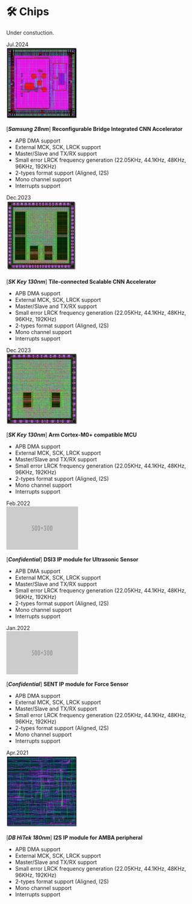 # 🛠 Chips

Under constuction.

<div class='book-box'>
<div class='book-box-image'><div>
<div class="badge">Jul.2024</div>
<img src='../../images/chip/cnn.png' alt="sym" width="190px"></div></div>
<div class='book-box-text' markdown="1">

[<em>**Samsung 28nm**</em>] **Reconfigurable Bridge Integrated CNN Accelerator**

- APB DMA support
- External MCK, SCK, LRCK support
- Master/Slave and TX/RX support
- Small error LRCK frequency generation (22.05KHz, 44.1KHz, 48KHz, 96KHz, 192KHz)
- 2-types format support (Aligned, I2S)
- Mono channel support
- Interrupts support


</div>
</div>

<div class='book-box'>
<div class='book-box-image'><div>
<div class="badge">Dec.2023</div>
<img src='../../images/chip/arm.png' alt="sym" width="190px"></div></div>
<div class='book-box-text' markdown="1">

[<em>**SK Key 130nm**</em>] **Tile-connected Scalable CNN Accelerator**

- APB DMA support
- External MCK, SCK, LRCK support
- Master/Slave and TX/RX support
- Small error LRCK frequency generation (22.05KHz, 44.1KHz, 48KHz, 96KHz, 192KHz)
- 2-types format support (Aligned, I2S)
- Mono channel support
- Interrupts support

</div>
</div>

<div class='book-box'>
<div class='book-box-image'><div>
<div class="badge">Dec.2023</div>
<img src='../../images/chip/tile.png' alt="sym" width="190px"></div></div>
<div class='book-box-text' markdown="1">

[<em>**SK Key 130nm**</em>] **Arm Cortex-M0+ compatible MCU**

- APB DMA support
- External MCK, SCK, LRCK support
- Master/Slave and TX/RX support
- Small error LRCK frequency generation (22.05KHz, 44.1KHz, 48KHz, 96KHz, 192KHz)
- 2-types format support (Aligned, I2S)
- Mono channel support
- Interrupts support

</div>
</div>

<div class='book-box'>
<div class='book-box-image'><div>
<div class="badge">Feb.2022</div>
<img src='../../images/500x300.png' alt="sym" width="190px"></div></div>
<div class='book-box-text' markdown="1">


[<em>**Confidential**</em>] **DSI3 IP module for Ultrasonic Sensor**

- APB DMA support
- External MCK, SCK, LRCK support
- Master/Slave and TX/RX support
- Small error LRCK frequency generation (22.05KHz, 44.1KHz, 48KHz, 96KHz, 192KHz)
- 2-types format support (Aligned, I2S)
- Mono channel support
- Interrupts support

</div>
</div>

<div class='book-box'>
<div class='book-box-image'><div>
<div class="badge">Jan.2022</div>
<img src='../../images/500x300.png' alt="sym" width="190px"></div></div>
<div class='book-box-text' markdown="1">


[<em>**Confidential**</em>] **SENT IP module for Force Sensor**


- APB DMA support
- External MCK, SCK, LRCK support
- Master/Slave and TX/RX support
- Small error LRCK frequency generation (22.05KHz, 44.1KHz, 48KHz, 96KHz, 192KHz)
- 2-types format support (Aligned, I2S)
- Mono channel support
- Interrupts support

</div>
</div>

<div class='book-box'>
<div class='book-box-image'><div>
<div class="badge">Apr.2021</div>
<img src='../../images/chip/i2s.png' alt="sym" width="190px"></div></div>
<div class='book-box-text' markdown="1">

[<em>**DB HiTek 180nm**</em>] **I2S IP module for AMBA peripheral**


- APB DMA support
- External MCK, SCK, LRCK support
- Master/Slave and TX/RX support
- Small error LRCK frequency generation (22.05KHz, 44.1KHz, 48KHz, 96KHz, 192KHz)
- 2-types format support (Aligned, I2S)
- Mono channel support
- Interrupts support

</div>
</div>